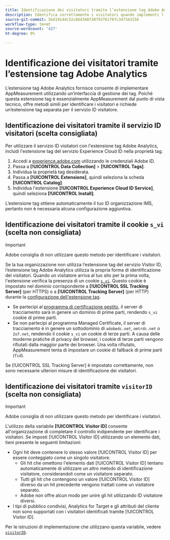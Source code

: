 ```yaml
---
title: Identificazione dei visitatori tramite l’estensione tag Adobe Analytics
description: Identifica correttamente i visitatori quando implementi l’estensione tag Adobe Analytics.
source-git-commit: 5bd1914dc52c664348f30793761f0fc347343156
workflow-type: tm+mt
source-wordcount: '427'
ht-degree: 0%

---
```


# Identificazione dei visitatori tramite l’estensione tag Adobe Analytics

L’estensione tag Adobe Analytics fornisce consente di implementare AppMeasurement utilizzando un’interfaccia di gestione dei tag. Poiché questa estensione tag è essenzialmente AppMeasurement dal punto di vista tecnico, offre metodi simili per identificare i visitatori e richiede un’estensione tag separata per il servizio ID visitatore.

## Identificazione dei visitatori tramite il servizio ID visitatori (scelta consigliata)

Per utilizzare il servizio ID visitatori con l&#39;estensione tag Adobe Analytics, includi l&#39;estensione tag del servizio Experience Cloud ID nella proprietà tag.

1. Accedi a [experience.adobe.com](https://experience.adobe.com) utilizzando le credenziali Adobe ID.
1. Passa a **[!UICONTROL Data Collection]** > **[!UICONTROL Tags]**.
1. Individua la proprietà tag desiderata.
1. Passa a **[!UICONTROL Extensions]**, quindi seleziona la scheda **[!UICONTROL Catalog]**.
1. Individua l&#39;estensione **[!UICONTROL Experience Cloud ID Service]**, quindi seleziona **[!UICONTROL Install]**.

L’estensione tag ottiene automaticamente il tuo ID organizzazione IMS, pertanto non è necessaria alcuna configurazione aggiuntiva.

## Identificazione dei visitatori tramite il cookie `s_vi` (scelta non consigliata)

>[!IMPORTANT]
>
>Adobe consiglia di non utilizzare questo metodo per identificare i visitatori.

Se la tua organizzazione non utilizza l’estensione tag del servizio Visitor ID, l’estensione tag Adobe Analytics utilizza la propria forma di identificazione dei visitatori. Quando un visitatore arriva al tuo sito per la prima volta, l&#39;estensione verifica la presenza di un cookie [`s_vi`](https://experienceleague.adobe.com/it/docs/core-services/interface/data-collection/cookies/analytics). Questo cookie è impostato nel dominio corrispondente a **[!UICONTROL SSL Tracking Server]** (per HTTPS) o a **[!UICONTROL Tracking Server]** (per HTTP) durante la [configurazione dell&#39;estensione tag](https://experienceleague.adobe.com/it/docs/experience-platform/tags/extensions/client/analytics/overview).

* Se partecipi al [programma di certificazione gestito](https://experienceleague.adobe.com/it/docs/core-services/interface/data-collection/adobe-managed-cert), il server di tracciamento sarà in genere un dominio di prime parti, rendendo `s_vi` cookie di prime parti.
* Se non partecipi al programma Managed Certificate, il server di tracciamento è in genere un sottodominio di `adobedc.net`, `omtrdc.net` o `2o7.net`, rendendo il cookie `s_vi` un cookie di terze parti. A causa delle moderne pratiche di privacy del browser, i cookie di terze parti vengono rifiutati dalla maggior parte dei browser. Una volta rifiutato, AppMeasurement tenta di impostare un cookie di fallback di prime parti (`fid`).

Se [!UICONTROL SSL Tracking Server] è impostato correttamente, non sono necessarie ulteriori misure di identificazione dei visitatori.

## Identificazione dei visitatori tramite `visitorID` (scelta non consigliata)

>[!IMPORTANT]
>
>Adobe consiglia di non utilizzare questo metodo per identificare i visitatori.

L&#39;utilizzo della variabile **[!UICONTROL Visitor ID]** consente all&#39;organizzazione di completare il controllo indipendente per identificare i visitatori. Se imposti [!UICONTROL Visitor ID] utilizzando un elemento dati, tieni presente le seguenti limitazioni:

* Ogni hit deve contenere lo stesso valore [!UICONTROL Visitor ID] per essere conteggiato come un singolo visitatore.
   * Gli hit che omettono l&#39;elemento dati [!UICONTROL Visitor ID] tentano automaticamente di utilizzare un altro metodo di identificazione visitatore, considerandoli come un visitatore separato.
   * Tutti gli hit che contengono un valore [!UICONTROL Visitor ID] diverso da un hit precedente vengono trattati come un visitatore separato.
   * Adobe non offre alcun modo per unire gli hit utilizzando ID visitatore diversi.
* I tipi di pubblico condivisi, Analytics for Target e gli attributi del cliente non sono supportati con i visitatori identificati tramite [!UICONTROL Visitor ID].

Per le istruzioni di implementazione che utilizzano questa variabile, vedere [`visitorID`](/help/implement/vars/config-vars/visitorid.md).
